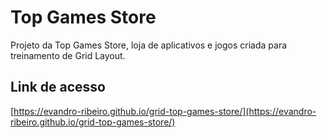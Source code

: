 # Top Games Store

Projeto da Top Games Store, loja de aplicativos e jogos criada para treinamento de Grid Layout.

## Link de acesso
[https://evandro-ribeiro.github.io/grid-top-games-store/](https://evandro-ribeiro.github.io/grid-top-games-store/)
